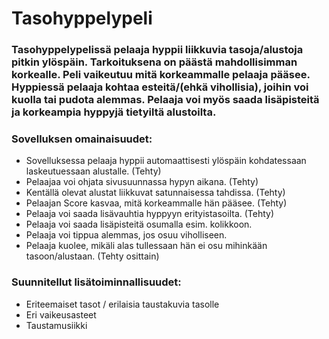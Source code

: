 # Tasohyppelypeli

### Tasohyppelypelissä pelaaja hyppii liikkuvia tasoja/alustoja pitkin ylöspäin. Tarkoituksena on päästä mahdollisimman korkealle. Peli vaikeutuu mitä korkeammalle pelaaja pääsee. Hyppiessä pelaaja kohtaa esteitä/(ehkä vihollisia), joihin voi kuolla tai pudota alemmas. Pelaaja voi myös saada lisäpisteitä ja korkeampia hyppyjä tietyiltä alustoilta.

### Sovelluksen omainaisuudet:
* Sovelluksessa pelaaja hyppii automaattisesti ylöspäin kohdatessaan laskeutuessaan alustalle. (Tehty)
* Pelaajaa voi ohjata sivusuunnassa hypyn aikana. (Tehty)
* Kentällä olevat alustat liikkuvat satunnaisessa tahdissa. (Tehty)
* Pelaajan Score kasvaa, mitä korkeammalle hän pääsee. (Tehty)
* Pelaaja voi saada lisävauhtia hyppyyn erityistasoilta. (Tehty)
* Pelaaja voi saada lisäpisteitä osumalla esim. kolikkoon.
* Pelaaja voi tippua alemmas, jos osuu viholliseen.
* Pelaaja kuolee, mikäli alas tullessaan hän ei osu mihinkään tasoon/alustaan. (Tehty osittain)


### Suunnitellut lisätoiminnallisuudet:

* Eriteemaiset tasot / erilaisia taustakuvia tasolle
* Eri vaikeusasteet
* Taustamusiikki
